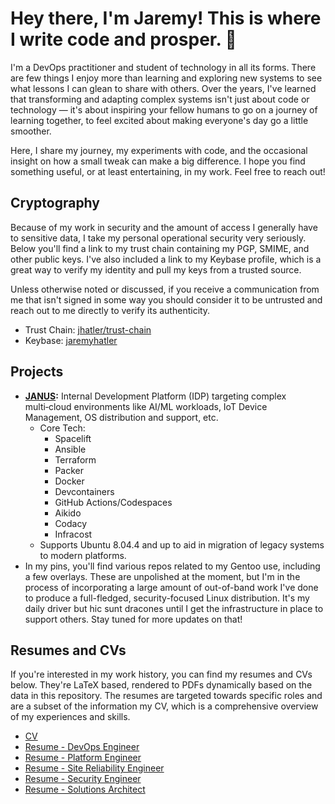 <!-- Copyright (C) 2025 Jaremy Hatler -->
<!-- SPDX-License-Identifier: CC-BY-4.0 -->

# Hey there, I'm Jaremy! This is where I write code and prosper. 🖖

I'm a DevOps practitioner and student of technology in all its forms. There are few things I enjoy more than learning
and exploring new systems to see what lessons I can glean to share with others. Over the years, I've learned
that transforming and adapting complex systems isn't just about code or technology — it's about inspiring your fellow
humans to go on a journey of learning together, to feel excited about making everyone's day go a little smoother.

Here, I share my journey, my experiments with code, and the occasional insight on how a small tweak can make a big
difference. I hope you find something useful, or at least entertaining, in my work. Feel free to reach out!

## Cryptography

Because of my work in security and the amount of access I generally have to sensitive data, I take my personal
operational security very seriously. Below you'll find a link to my trust chain containing my PGP, SMIME, and other
public keys. I've also included a link to my Keybase profile, which is a great way to verify my identity and
pull my keys from a trusted source.

Unless otherwise noted or discussed, if you receive a communication from me that isn't signed in some way you should
consider it to be untrusted and reach out to me directly to verify its authenticity.

- Trust Chain: [jhatler/trust-chain](https://github.com/jhatler/trust-chain)
- Keybase: [jaremyhatler](https://keybase.io/jaremyhatler)

## Projects

- **[JANUS](https://github.com/jhatler/janus):** Internal Development Platform (IDP) targeting complex multi‑cloud environments like AI/ML workloads, IoT Device Management, OS distribution
  and support, etc.
  - Core Tech:
    - Spacelift
    - Ansible
    - Terraform
    - Packer
    - Docker
    - Devcontainers
    - GitHub Actions/Codespaces
    - Aikido
    - Codacy
    - Infracost
  - Supports Ubuntu 8.04.4 and up to aid in migration of legacy systems to modern platforms.
- In my pins, you'll find various repos related to my Gentoo use, including a few overlays.
  These are unpolished at the moment, but I'm in the process of incorporating a large amount
  of out-of-band work I've done to produce a full-fledged, security-focused Linux distribution.
  It's my daily driver but hic sunt dracones until I get the infrastructure in place to support
  others. Stay tuned for more updates on that!

## Resumes and CVs

If you're interested in my work history, you can find my resumes and CVs below. They're LaTeX based, rendered
to PDFs dynamically based on the data in this repository. The resumes are targeted towards specific roles and are a
subset of the information my CV, which is a comprehensive overview of my experiences and skills.

- [CV](https://cv.jhatler.com/)
- [Resume - DevOps Engineer](https://resume.jhatler.com/devops)
- [Resume - Platform Engineer](https://resume.jhatler.com/platform)
- [Resume - Site Reliability Engineer](https://resume.jhatler.com/sre)
- [Resume - Security Engineer](https://resume.jhatler.com/security)
- [Resume - Solutions Architect](https://resume.jhatler.com/architect)
